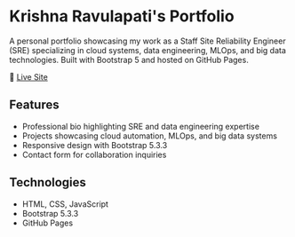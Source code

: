 # Krishna Ravulapati's Portfolio

A personal portfolio showcasing my work as a Staff Site Reliability Engineer (SRE) specializing in cloud systems, data engineering, MLOps, and big data technologies. Built with Bootstrap 5 and hosted on GitHub Pages.

🔗 [Live Site](https://krishnaravulapati.github.io/)

## Features
- Professional bio highlighting SRE and data engineering expertise
- Projects showcasing cloud automation, MLOps, and big data systems
- Responsive design with Bootstrap 5.3.3
- Contact form for collaboration inquiries

## Technologies
- HTML, CSS, JavaScript
- Bootstrap 5.3.3
- GitHub Pages


